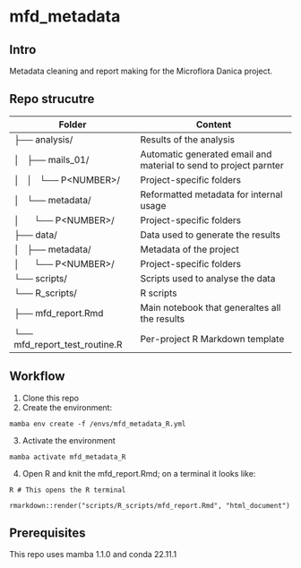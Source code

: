# mfd_metadata

## Intro
Metadata cleaning and report making for the Microflora Danica project.

## Repo strucutre

| Folder | Content |
| --- | --- |
| ├── analysis/                          | Results of the analysis |
| │   ├── mails_01/                      | Automatic generated email and material to send to project parnter |
| │   │   └── P\<NUMBER\>/               | Project-specific folders |
| │   └── metadata/                      | Reformatted metadata for internal usage |
| │       └── P\<NUMBER\>/               | Project-specific folders |
| ├── data/                              | Data used to generate the results |
| │   ├── metadata/                      | Metadata of the project |
| │       └── P\<NUMBER\>/               | Project-specific folders |
| └── scripts/                           | Scripts used to analyse the data |
|     └── R_scripts/                     | R scripts |
|         ├── mfd_report.Rmd             | Main notebook that generaltes all the results |
|         └── mfd_report_test_routine.R  | Per-project R Markdown template |

## Workflow

1. Clone this repo
2. Create the environment:
```
mamba env create -f /envs/mfd_metadata_R.yml
```
3. Activate the environment
```
mamba activate mfd_metadata_R
```
4. Open R and knit the mfd_report.Rmd; on a terminal it looks like:
```
R # This opens the R terminal

rmarkdown::render("scripts/R_scripts/mfd_report.Rmd", "html_document")
``` 

## Prerequisites

This repo uses mamba 1.1.0 and conda 22.11.1


